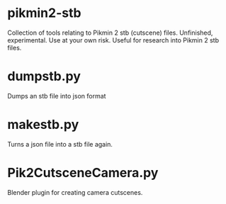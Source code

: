 # pikmin2-stb
Collection of tools relating to Pikmin 2 stb (cutscene) files. Unfinished, experimental. Use at your own risk. Useful for research into Pikmin 2 stb files.

# dumpstb.py
Dumps an stb file into json format

# makestb.py 
Turns a json file into a stb file again.

# Pik2CutsceneCamera.py
Blender plugin for creating camera cutscenes.
